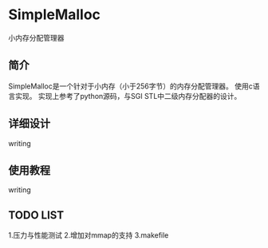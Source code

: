 # SimpleMalloc

小内存分配管理器

## 简介

SimpleMalloc是一个针对于小内存（小于256字节）的内存分配管理器。
使用c语言实现。
实现上参考了python源码，与SGI STL中二级内存分配器的设计。

## 详细设计

writing

## 使用教程

writing

## TODO LIST

1.压力与性能测试
2.增加对mmap的支持
3.makefile
